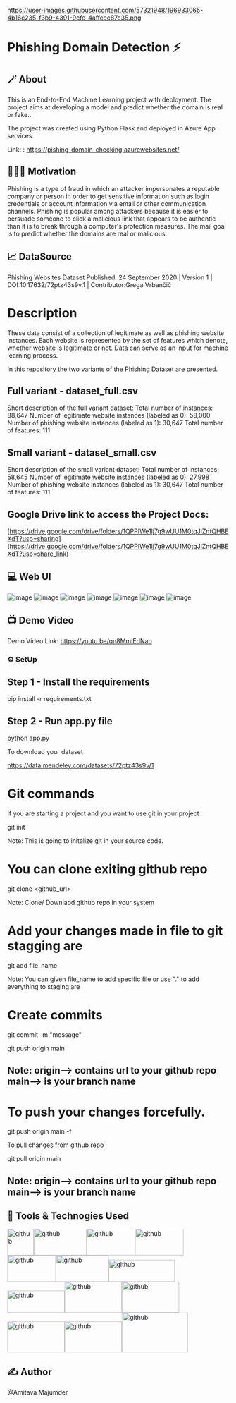 https://user-images.githubusercontent.com/57321948/196933065-4b16c235-f3b9-4391-9cfe-4affcec87c35.png

# Phishing Domain Detection :zap:


## 🪄 About

This is an End-to-End Machine Learning project with deployment. The project aims at developing a model and predict whether the domain is real or fake..

The project was created using Python Flask and deployed in Azure App services.

Link: : https://pishing-domain-checking.azurewebsites.net/



## 🏋🏻‍♂️ Motivation

Phishing is a type of fraud in which an attacker impersonates a reputable company or person in order to get sensitive information such as login credentials or account information via email or other communication channels. Phishing is popular among attackers because it is easier to persuade someone to click a malicious link that appears to be authentic than it is to break through a computer's protection measures.
The mail goal is to predict whether the domains are real or malicious.


## 📈 DataSource

Phishing Websites Dataset
Published: 24 September 2020 | Version 1 | DOI:10.17632/72ptz43s9v.1 | Contributor:Grega Vrbančič
# Description
These data consist of a collection of legitimate as well as phishing website instances. Each website is represented by the set of features which denote, whether website is legitimate or not. Data can serve as an input for machine learning process.

In this repository the two variants of the Phishing Dataset are presented.

## Full variant - dataset_full.csv
Short description of the full variant dataset:
Total number of instances: 88,647
Number of legitimate website instances (labeled as 0): 58,000
Number of phishing website instances (labeled as 1): 30,647
Total number of features: 111

## Small variant - dataset_small.csv
Short description of the small variant dataset:
Total number of instances: 58,645
Number of legitimate website instances (labeled as 0): 27,998
Number of phishing website instances (labeled as 1): 30,647
Total number of features: 111

## Google Drive link to access the Project Docs:
[https://drive.google.com/drive/folders/1QPPIWe1lj7g9wUU1M0tqJlZntQHBEXdT?usp=sharing](https://drive.google.com/drive/folders/1QPPIWe1lj7g9wUU1M0tqJlZntQHBEXdT?usp=share_link)


## 💻 Web UI

![image](https://user-images.githubusercontent.com/71118670/214281749-bbf964c0-41cb-43c8-90a1-369daba55a69.png)
![image](https://user-images.githubusercontent.com/71118670/214356849-216f346b-9cd0-4176-829e-83ddb3f426e7.png)
![image](https://user-images.githubusercontent.com/71118670/214358087-9a0d4ae2-b2de-42b5-895e-e7ce2405efd6.png)
![image](https://user-images.githubusercontent.com/71118670/214358689-a9a19cd7-ec41-4e0d-9c40-0004d370c169.png)
![image](https://user-images.githubusercontent.com/71118670/214356948-f5edead3-d1f0-43fa-a912-6ee130b93464.png)
![image](https://user-images.githubusercontent.com/71118670/214356985-51594d4c-a1e3-4016-a914-295abb2211cf.png)
![image](https://user-images.githubusercontent.com/71118670/214357013-3069bd3a-b0b2-4874-b5ba-2db995265312.png)




## 📺 Demo Video

Demo Video Link: https://youtu.be/qn8MmiEdNao


### ⚙️ SetUp

## Step 1 - Install the requirements
pip install -r requirements.txt

## Step 2 - Run app.py file
python app.py

To download your dataset

https://data.mendeley.com/datasets/72ptz43s9v/1


# Git commands

If you are starting a project and you want to use git in your project

git init

Note: This is going to initalize git in your source code.


# You can clone exiting github repo
git clone <github_url>

Note: Clone/ Downlaod github repo in your system

# Add your changes made in file to git stagging are
git add file_name

Note: You can given file_name to add specific file or use "." to add everything to staging are

# Create commits
git commit -m "message"

git push origin main

## Note: origin--> contains url to your github repo main--> is your branch name

# To push your changes forcefully.
git push origin main -f

To pull changes from github repo

git pull origin main

## Note: origin--> contains url to your github repo main--> is your branch name


## 🦾 Tools & Technogies Used

<img src='https://user-images.githubusercontent.com/71118670/183835338-5b56bb3d-5eef-49c7-ac94-52e99d4e3711.png' alt='github' height='60'><img src='https://user-images.githubusercontent.com/71118670/183841152-8ef4baee-2bd1-4149-8544-57cea0d0a12c.png' alt='github' height='60' width=120 BORDER=0><img src='https://user-images.githubusercontent.com/71118670/183841434-8c6fe9c8-c37b-4244-9e5f-a1d0af11541b.png' alt='github' height='60' width=110 BORDER=0><img src='https://user-images.githubusercontent.com/71118670/183839009-9f746af4-05b9-47c7-9ab8-6efd3dd8e56b.png' alt='github' height='60' width=110 BORDER=0><img src='https://user-images.githubusercontent.com/71118670/183839636-a99a75a1-6fb9-431c-874f-63e9215160d4.png' alt='github' height='60' width=110 BORDER=0><img src='https://user-images.githubusercontent.com/71118670/183840798-8786c747-38c2-4e8d-9b8c-3147982366dd.png' alt='github' height='60' width=120 BORDER=0><img src='https://blog.h2o.ai/wp-content/uploads/2018/07/xgboost-narrow.png' alt='github' height='50' width=150 BORDER=0>
<img src='https://www.vectorlogo.zone/logos/visualstudio_code/visualstudio_code-ar21.png' alt='github' height='50' width=130 BORDER=0><img src='https://images.g2crowd.com/uploads/product/image/social_landscape/social_landscape_77c883b19775c25838d2055fc2e7387e/scikit-learn.png' alt='github' height='70' width=130 BORDER=0><img src='https://user-images.githubusercontent.com/71118670/214308404-884bfe67-d1a6-4fd3-94a2-c3d7c96b17bf.png' alt='github' height='70' width=130 BORDER=0><img src='https://upload.wikimedia.org/wikipedia/commons/thumb/8/87/Jinja_software_logo.svg/2560px-Jinja_software_logo.svg.png' alt='github' height='70' width=130 BORDER=0><img src='https://cdn-icons-png.flaticon.com/512/888/888847.png' alt='github' height='70' width=130 BORDER=0><img src='https://miro.medium.com/max/720/1*c9NU5f4LQ_AAeV352szvMw.png' alt='github' height='90' width='150' BORDER=0>



## ✍️ Author

@Amitava Majumder





